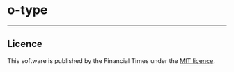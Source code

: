 # o-type



----

## Licence

This software is published by the Financial Times under the [MIT licence](http://opensource.org/licenses/MIT).
